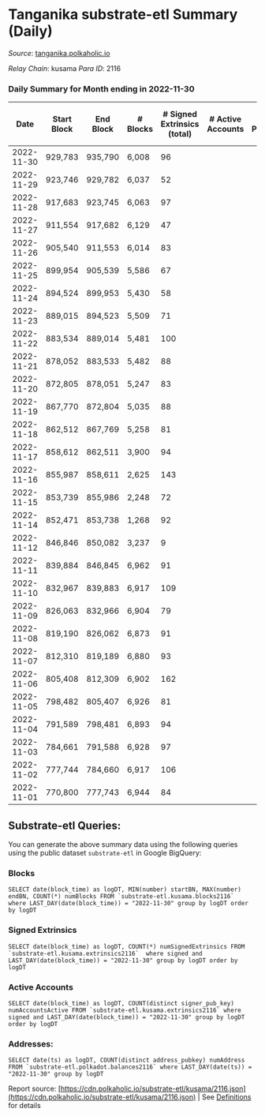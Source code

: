 # Tanganika substrate-etl Summary (Daily)

_Source_: [tanganika.polkaholic.io](https://tanganika.polkaholic.io)

*Relay Chain*: kusama
*Para ID*: 2116



### Daily Summary for Month ending in 2022-11-30


| Date | Start Block | End Block | # Blocks | # Signed Extrinsics (total) | # Active Accounts | # Passive | # New | # Addresses with Balances | # Events | # Transfers | # XCM Transfers In | # XCM Transfers Out |
| ---- | ----------- | --------- | -------- | --------------------------- | ----------------- | --------- | ----- | ------------------------- | -------- | ----------- | ------------------ | ------------------- |
| 2022-11-30 | 929,783 | 935,790 | 6,008  | 96 |  |  |  |  | 89,126 | 80  |   |   |
| 2022-11-29 | 923,746 | 929,782 | 6,037  | 52 |  |  |  |  | 89,243 | 46  |   |   |
| 2022-11-28 | 917,683 | 923,745 | 6,063  | 97 |  |  |  |  | 89,861 | 86  |   |   |
| 2022-11-27 | 911,554 | 917,682 | 6,129  | 47 |  |  |  |  | 90,605 | 40  |   |   |
| 2022-11-26 | 905,540 | 911,553 | 6,014  | 83 |  |  |  |  | 91,450 | 58  |   |   |
| 2022-11-25 | 899,954 | 905,539 | 5,586  | 67 |  |  |  |  | 87,781 | 57  |   |   |
| 2022-11-24 | 894,524 | 899,953 | 5,430  | 58 |  |  |  |  | 85,243 | 30  |   |   |
| 2022-11-23 | 889,015 | 894,523 | 5,509  | 71 |  |  |  |  | 85,716 | 54  |   |   |
| 2022-11-22 | 883,534 | 889,014 | 5,481  | 100 |  |  |  |  | 84,054 | 89  |   |   |
| 2022-11-21 | 878,052 | 883,533 | 5,482  | 88 |  |  |  |  | 83,861 | 72  |   |   |
| 2022-11-20 | 872,805 | 878,051 | 5,247  | 83 |  |  |  |  | 80,517 | 70  |   |   |
| 2022-11-19 | 867,770 | 872,804 | 5,035  | 88 |  |  |  |  | 76,754 | 49  |   |   |
| 2022-11-18 | 862,512 | 867,769 | 5,258  | 81 |  |  |  |  | 82,441 | 34  |   |   |
| 2022-11-17 | 858,612 | 862,511 | 3,900  | 94 |  |  |  |  | 66,780 | 22  |   |   |
| 2022-11-16 | 855,987 | 858,611 | 2,625  | 143 |  |  |  |  | 54,937 | 75  |   |   |
| 2022-11-15 | 853,739 | 855,986 | 2,248  | 72 |  |  |  |  | 50,279 | 19  |   |   |
| 2022-11-14 | 852,471 | 853,738 | 1,268  | 92 |  |  |  |  | 21,637 | 47  |   |   |
| 2022-11-12 | 846,846 | 850,082 | 3,237  | 9 |  |  |  |  | 43,934 | 9  |   |   |
| 2022-11-11 | 839,884 | 846,845 | 6,962  | 91 |  |  |  |  | 96,468 | 83  |   |   |
| 2022-11-10 | 832,967 | 839,883 | 6,917  | 109 |  |  |  |  | 96,005 | 94  |   |   |
| 2022-11-09 | 826,063 | 832,966 | 6,904  | 79 |  |  |  |  | 95,352 | 69  |   |   |
| 2022-11-08 | 819,190 | 826,062 | 6,873  | 91 |  |  |  |  | 94,512 | 67  |   |   |
| 2022-11-07 | 812,310 | 819,189 | 6,880  | 93 |  |  |  |  | 94,315 | 72  |   |   |
| 2022-11-06 | 805,408 | 812,309 | 6,902  | 162 |  |  |  |  | 95,165 | 145  |   |   |
| 2022-11-05 | 798,482 | 805,407 | 6,926  | 81 |  |  |  |  | 94,929 | 76  |   |   |
| 2022-11-04 | 791,589 | 798,481 | 6,893  | 94 |  |  |  |  | 94,584 | 80  |   |   |
| 2022-11-03 | 784,661 | 791,588 | 6,928  | 97 |  |  |  | 3,057 | 95,034 | 93  |   |   |
| 2022-11-02 | 777,744 | 784,660 | 6,917  | 106 |  |  |  |  | 95,925 | 83  |   |   |
| 2022-11-01 | 770,800 | 777,743 | 6,944  | 84 |  |  |  | 3,041 | 96,026 | 79  |   |   |

## Substrate-etl Queries:
You can generate the above summary data using the following queries using the public dataset `substrate-etl` in Google BigQuery:


### Blocks
```
SELECT date(block_time) as logDT, MIN(number) startBN, MAX(number) endBN, COUNT(*) numBlocks FROM `substrate-etl.kusama.blocks2116`  where LAST_DAY(date(block_time)) = "2022-11-30" group by logDT order by logDT
```


### Signed Extrinsics
```
SELECT date(block_time) as logDT, COUNT(*) numSignedExtrinsics FROM `substrate-etl.kusama.extrinsics2116`  where signed and LAST_DAY(date(block_time)) = "2022-11-30" group by logDT order by logDT
```


### Active Accounts
```
SELECT date(block_time) as logDT, COUNT(distinct signer_pub_key) numAccountsActive FROM `substrate-etl.kusama.extrinsics2116` where signed and LAST_DAY(date(block_time)) = "2022-11-30" group by logDT order by logDT
```


### Addresses:
```
SELECT date(ts) as logDT, COUNT(distinct address_pubkey) numAddress FROM `substrate-etl.polkadot.balances2116` where LAST_DAY(date(ts)) = "2022-11-30" group by logDT
```



Report source: [https://cdn.polkaholic.io/substrate-etl/kusama/2116.json](https://cdn.polkaholic.io/substrate-etl/kusama/2116.json) | See [Definitions](/DEFINITIONS.md) for details
